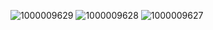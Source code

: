 ![1000009629](https://github.com/sarfraz1k/CryptA/assets/147593250/e55f158a-0ab3-4f60-8bfd-8ff42b71065d)
![1000009628](https://github.com/sarfraz1k/CryptA/assets/147593250/3b59c758-fee4-420e-a93f-f56a2599045a)
![1000009627](https://github.com/sarfraz1k/CryptA/assets/147593250/a5a77b79-3679-41bf-9465-713880577487)
